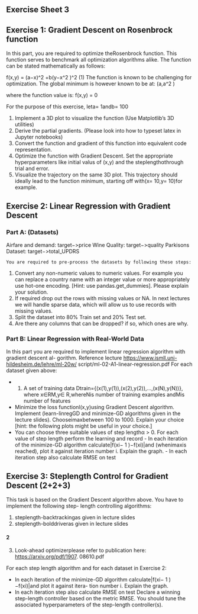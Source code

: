 
## Exercise Sheet 3

## Exercise 1: Gradient Descent on Rosenbrock function 

In this part, you are required to optimize theRosenbrock function. This function serves to benchmark all
optimization algorithms alike. The function can be stated mathematically as follows:

f(x,y) = (a−x)^2 +b(y−x^2 )^2 (1)
The function is known to be challenging for optimization. The global minimum is however known to
be at:
(a,a^2 )

where the function value is:
f(x,y) = 0

For the purpose of this exercise, leta= 1andb= 100

1. Implement a 3D plot to visualize the function (Use Matplotlib’s 3D utilities)
2. Derive the partial gradients. (Please look into how to typeset latex in Jupyter notebooks)
3. Convert the function and gradient of this function into equivalent code representation.
4. Optimize the function with Gradient Descent. Set the appropriate hyperparameters like initial valus
    of (x,y) and the steplengthαthrough trial and error.
5. Visualize the trajectory on the same 3D plot. This trajectory should ideally lead to the function
    minimum, starting off with(x= 10,y= 10)for example.


## Exercise 2: Linear Regression with Gradient Descent

### Part A: (Datasets)

Airfare and demand: target−>price
Wine Quality: target−>quality
Parkisons Dataset: target−>total_UPDRS

```
You are required to pre-process the datasets by following these steps:
```
1. Convert any non-numeric values to numeric values. For example you can replace a country name
    with an integer value or more appropriately use hot-one encoding. [Hint: use pandas.get_dummies].
    Please explain your solution.
2. If required drop out the rows with missing values or NA. In next lectures we will handle sparse data,
    which will allow us to use records with missing values.
3. Split the dataset into 80% Train set and 20% Test set.
4. Are there any columns that can be dropped? if so, which ones are why.

### Part B: Linear Regression with Real-World Data 

In this part you are required to implement linear regression algorithm with gradient descent al-
gorithm. Reference lecture https://www.ismll.uni-hildesheim.de/lehre/ml-20w/
script/ml-02-A1-linear-regression.pdf
For each dataset given above:

- 1. A set of training data Dtrain={(x(1),y(1)),(x(2),y(2)),...,(x(N),y(N))}, where x∈RM,y∈
    R,whereNis number of training examples andMis number of features
- Minimize the loss functionl(x,y)using Gradient Descent algorithm. Implement (learn-linregGD
    and minimize-GD algorithms given in the lecture slides). Chooseimaxbetween 100 to 1000. Explain
    your choice [hint: the following plots might be useful in your choice.]
- You can choose three suitable values of step lengthα > 0. For each value of step length perform the
    learning and record
       - In each iteration of the minimize-GD algorithm calculate|f(xi− 1 )−f(xi)|and (whenimaxis
          reached), plot it against iteration number i. Explain the graph.
       - In each iteration step also calculate RMSE on test
## Exercise 3: Steplength Control for Gradient Descent (2+2+3)

This task is based on the Gradient Descent algorithm above. You have to implement the following step-
length controlling algorithms:

1. steplength-backtrackingas given in lecture slides
2. steplength-bolddriveras given in lecture slides

#### 2


3. Look-ahead optimizerplease refer to publication here: https://arxiv.org/pdf/1907.
    08610.pdf

For each step length algorithm and for each dataset in Exercise 2:

- In each iteration of the minimize-GD algorithm calculate|f(xi− 1 )−f(xi)|and plot it against itera-
    tion number i. Explain the graph.
- In each iteration step also calculate RMSE on test 
Declare a winning step-length controller based on the metric RMSE. You should tune the associated
hyperparameters of the step-length controller(s).



